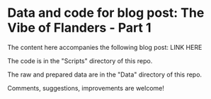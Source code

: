# Data and code for blog post: The Vibe of Flanders - Part 1

The content here accompanies the following blog post:
LINK HERE

The code is in the "Scripts" directory of this repo.

The raw and prepared data are in the "Data" directory of this repo.

Comments, suggestions, improvements are welcome!
